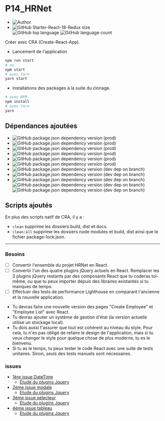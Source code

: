 # P14_HRNet

- ![Author](<https://img.shields.io/badge/Author-Yan Coquoz-">)
- ![GitHub Starter-React-18-Redux size](<https://img.shields.io/github/repo-size/Yan-Coquoz/Starter-React-18-Redux>)  
![GitHub top language](https://img.shields.io/github/languages/top/Yan-Coquoz/Starter-React-18-Redux)
![GitHub language count](https://img.shields.io/github/languages/count/Yan-Coquoz/Starter-React-18-Redux)

Créer avec CRA (Create-React-App).

- Lancement de l'application

```bash
npm run start
# ou
npm start
# avec Yarn
yarn start
```

- Installations des packages à la suite du clonage.

```bash
# avec NPM
npm install
# avec Yarn
yarn
```

## Dépendances ajoutées

- ![GitHub package.json dependency version (prod)](https://img.shields.io/github/package-json/dependency-version/Yan-Coquoz/Starter-React-18-Redux/react)
- ![GitHub package.json dependency version (prod)](https://img.shields.io/github/package-json/dependency-version/Yan-Coquoz/Starter-React-18-Redux/prop-types)
- ![GitHub package.json dependency version (prod)](https://img.shields.io/github/package-json/dependency-version/Yan-Coquoz/Starter-React-18-Redux/react-router-dom)
- ![GitHub package.json dependency version (prod)](https://img.shields.io/github/package-json/dependency-version/Yan-Coquoz/Starter-React-18-Redux/redux)
- ![GitHub package.json dependency version (prod)](https://img.shields.io/github/package-json/dependency-version/Yan-Coquoz/Starter-React-18-Redux/react-redux)
- ![GitHub package.json dependency version (prod)](https://img.shields.io/github/package-json/dependency-version/Yan-Coquoz/Starter-React-18-Redux/@reduxjs/toolkit)
- ![GitHub package.json dependency version (dev dep on branch)](https://img.shields.io/github/package-json/dependency-version/Yan-Coquoz/Starter-React-18-Redux/dev/sass)
- ![GitHub package.json dependency version (dev dep on branch)](https://img.shields.io/github/package-json/dependency-version/Yan-Coquoz/Starter-React-18-Redux/dev/prettier)
- ![GitHub package.json dependency version (dev dep on branch)](https://img.shields.io/github/package-json/dependency-version/Yan-Coquoz/Starter-React-18-Redux/dev/eslint) ![GitHub package.json dependency version (dev dep on branch)](https://img.shields.io/github/package-json/dependency-version/Yan-Coquoz/Starter-React-18-Redux/dev/eslint-config-prettier) ![GitHub package.json dependency version (dev dep on branch)](https://img.shields.io/github/package-json/dependency-version/Yan-Coquoz/Starter-React-18-Redux/dev/eslint-plugin-react)

## Scripts ajoutés

En plus des scripts natif de CRA, il y a :

- `clean`     supprime les dossiers build, dist et docs.
- `clean:all` supprime les dossiers node modules et build, dist ainsi que le fichier package-lock.json.

---

### Besoins

- [ ] Convertir l'ensemble du projet HRNet en React.
- [ ] Convertir l'un des quatre plugins jQuery actuels en React. Remplacer les 3 plugins jQuery restants par des composants React que tu coderas toi-même, ou que tu peux importer depuis des libraires existantes si tu manques de temps.
- [ ] Effectuer des tests de performance Lighthouse en comparant l'ancienne et la nouvelle application.

- Tu devras faire une nouvelle version des pages "Create Employee" et "Employee List" avec React.
- Tu devras ajouter un système de gestion d'état (la version actuelle utilise un stockage local).
- Tu dois aussi t'assurer que tout est cohérent au niveau du style. Pour cela, tu n'es pas obligé de refaire le design de l'application, mais si tu veux changer le style pour quelque chose de plus moderne, tu es le bienvenu.  
- Si tu as le temps, tu peux tester le code React avec une suite de tests unitaires. Sinon, seuls des tests manuels sont nécessaires.

### issues

- [1ère issue DateTime](https://github.com/OpenClassrooms-Student-Center/P12_Front-end/issues/1)
  - [Etude du plugins Jquery](https://github.com/xdan/datetimepicker)
- [2ème issue modale](https://github.com/OpenClassrooms-Student-Center/P12_Front-end/issues/3)
  - [Etude du plugins Jquery](https://github.com/kylefox/jquery-modal)
- [3ème issue selecteur](https://github.com/OpenClassrooms-Student-Center/P12_Front-end/issues/4)
  - [Etude du plugins Jquery](https://github.com/jquery/jquery-ui/blob/master/ui/widgets/selectmenu.js)
- [4ème issue tableau](https://github.com/OpenClassrooms-Student-Center/P12_Front-end/issues/2)
  - [Etude du plugins Jquery](https://github.com/DataTables/DataTables)
